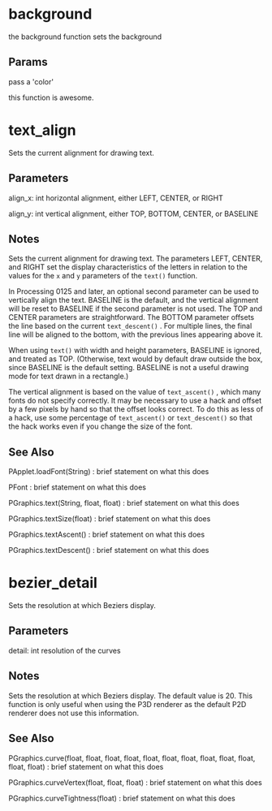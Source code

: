 
# background

the background function sets the background

Params
----

pass a 'color'

this function is awesome.

# text_align

Sets the current alignment for drawing text.

Parameters
----------

align_x: int
    horizontal alignment, either LEFT, CENTER, or RIGHT

align_y: int
    vertical alignment, either TOP, BOTTOM, CENTER, or BASELINE

Notes
-----

Sets the current alignment for drawing text. The parameters LEFT, CENTER, and RIGHT set the display characteristics of the letters in relation to the values for the `x` and `y` parameters of the `text()` function.

In Processing 0125 and later, an optional second parameter can be used to vertically align the text. BASELINE is the default, and the vertical alignment will be reset to BASELINE if the second parameter is not used. The TOP and CENTER parameters are straightforward. The BOTTOM parameter offsets the line based on the current `text_descent()` . For multiple lines, the final line will be aligned to the bottom, with the previous lines appearing above it.

When using `text()` with width and height parameters, BASELINE is ignored, and treated as TOP. (Otherwise, text would by default draw outside the box, since BASELINE is the default setting. BASELINE is not a useful drawing mode for text drawn in a rectangle.)

The vertical alignment is based on the value of `text_ascent()` , which many fonts do not specify correctly. It may be necessary to use a hack and offset by a few pixels by hand so that the offset looks correct. To do this as less of a hack, use some percentage of `text_ascent()` or `text_descent()` so that the hack works even if you change the size of the font.

See Also
--------

PApplet.loadFont(String) : brief statement on what this does

PFont : brief statement on what this does

PGraphics.text(String, float, float) : brief statement on what this does

PGraphics.textSize(float) : brief statement on what this does

PGraphics.textAscent() : brief statement on what this does

PGraphics.textDescent() : brief statement on what this does

# bezier_detail

Sets the resolution at which Beziers display.

Parameters
----------

detail: int
    resolution of the curves

Notes
-----

Sets the resolution at which Beziers display. The default value is 20. This function is only useful when using the P3D renderer as the default P2D renderer does not use this information.

See Also
--------

PGraphics.curve(float, float, float, float, float, float, float, float, float, float, float, float) : brief statement on what this does

PGraphics.curveVertex(float, float, float) : brief statement on what this does

PGraphics.curveTightness(float) : brief statement on what this does
